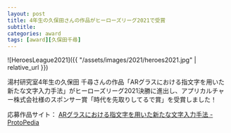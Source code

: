```yaml
---
layout: post
title: 4年生の久保田さんの作品がヒーローズリーグ2021で受賞
subtitle: 
categories: award
tags: [award][久保田千尋]
---
```

![HeroesLeague2021]({{ "/assets/images/2021/heroes2021.jpg" | relative_url }})

湯村研究室4年生の久保田 千尋さんの作品「ARグラスにおける指文字を用いた新たな文字入力手法」がヒーローズリーグ2021決勝に進出し、アプリカルチャー株式会社様のスポンサー賞「時代を先取りしてるで賞」を受賞しました！

応募作品サイト： [ARグラスにおける指文字を用いた新たな文字入力手法 - ProtoPedia](https://protopedia.net/prototype/2698)